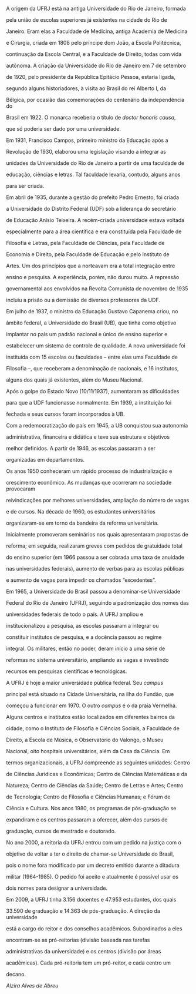 

A origem da UFRJ está na antiga Universidade do Rio de Janeiro, formada

pela união de escolas superiores já existentes na cidade do Rio de

Janeiro. Eram elas a Faculdade de Medicina, antiga Academia de Medicina

e Cirurgia, criada em 1808 pelo príncipe dom João, a Escola Politécnica,

continuação da Escola Central, e a Faculdade de Direito, todas com vida

autônoma. A criação da Universidade do Rio de Janeiro em 7 de setembro

de 1920, pelo presidente da República Epitácio Pessoa, estaria ligada,

segundo alguns historiadores, à visita ao Brasil do rei Alberto I, da

Bélgica, por ocasião das comemorações do centenário da independência do

Brasil em 1922. O monarca receberia o título de *doctor honoris causa*,

que só poderia ser dado por uma universidade.



Em 1931, Francisco Campos, primeiro ministro da Educação após a

Revolução de 1930, elaborou uma legislação visando a integrar as

unidades da Universidade do Rio de Janeiro a partir de uma faculdade de

educação, ciências e letras. Tal faculdade levaria, contudo, alguns anos

para ser criada.



Em abril de 1935, durante a gestão do prefeito Pedro Ernesto, foi criada

a Universidade do Distrito Federal (UDF) sob a liderança do secretário

de Educação Anísio Teixeira. A recém-criada universidade estava voltada

especialmente para a área científica e era constituída pela Faculdade de

Filosofia e Letras, pela Faculdade de Ciências, pela Faculdade de

Economia e Direito, pela Faculdade de Educação e pelo Instituto de

Artes. Um dos princípios que a norteavam era a total integração entre

ensino e pesquisa. A experiência, porém, não durou muito. A repressão

governamental aos envolvidos na Revolta Comunista de novembro de 1935

incluiu a prisão ou a demissão de diversos professores da UDF.



Em julho de 1937, o ministro da Educação Gustavo Capanema criou, no

âmbito federal, a Universidade do Brasil (UB), que tinha como objetivo

implantar no país um padrão nacional e único de ensino superior e

estabelecer um sistema de controle de qualidade. A nova universidade foi

instituída com 15 escolas ou faculdades – entre elas uma Faculdade de

Filosofia –, que receberam a denominação de nacionais, e 16 institutos,

alguns dos quais já existentes, além do Museu Nacional.



Após o golpe do Estado Novo (10/11/1937), aumentaram as dificuldades

para que a UDF funcionasse normalmente. Em 1939, a instituição foi

fechada e seus cursos foram incorporados à UB.



Com a redemocratização do país em 1945, a UB conquistou sua autonomia

administrativa, financeira e didática e teve sua estrutura e objetivos

melhor definidos. A partir de 1946, as escolas passaram a ser

organizadas em departamentos.



Os anos 1950 conheceram um rápido processo de industrialização e

crescimento econômico. As mudanças que ocorreram na sociedade provocaram

reivindicações por melhores universidades, ampliação do número de vagas

e de cursos. Na década de 1960, os estudantes universitários

organizaram-se em torno da bandeira da reforma universitária.

Inicialmente promoveram seminários nos quais apresentaram propostas de

reforma; em seguida, realizaram greves com pedidos de gratuidade total

do ensino superior (em 1966 passou a ser cobrada uma taxa de anuidade

nas universidades federais), aumento de verbas para as escolas públicas

e aumento de vagas para impedir os chamados “excedentes”.



Em 1965, a Universidade do Brasil passou a denominar-se Universidade

Federal do Rio de Janeiro (UFRJ), seguindo a padronização dos nomes das

universidades federais de todo o país. A UFRJ ampliou e

institucionalizou a pesquisa, as escolas passaram a integrar ou

constituir institutos de pesquisa, e a docência passou ao regime

integral. Os militares, então no poder, deram início a uma série de

reformas no sistema universitário, ampliando as vagas e investindo

recursos em pesquisas científicas e tecnológicas.



A UFRJ é hoje a maior universidade pública federal. Seu *campus*

principal está situado na Cidade Universitária, na ilha do Fundão, que

começou a funcionar em 1970. O outro *campus* é o da praia Vermelha.

Alguns centros e institutos estão localizados em diferentes bairros da

cidade, como o Instituto de Filosofia e Ciências Sociais, a Faculdade de

Direito, a Escola de Música, o Observatório do Valongo, o Museu

Nacional, oito hospitais universitários, além da Casa da Ciência. Em

termos organizacionais, a UFRJ compreende as seguintes unidades: Centro

de Ciências Jurídicas e Econômicas; Centro de Ciências Matemáticas e da

Natureza; Centro de Ciências da Saúde; Centro de Letras e Artes; Centro

de Tecnologia; Centro de Filosofia e Ciências Humanas; e Fórum de

Ciência e Cultura. Nos anos 1980, os programas de pós-graduação se

expandiram e os centros passaram a oferecer, além dos cursos de

graduação, cursos de mestrado e doutorado.



No ano 2000, a reitoria da UFRJ entrou com um pedido na justiça com o

objetivo de voltar a ter o direito de chamar-se Universidade do Brasil,

pois o nome fora modificado por um decreto emitido durante a ditadura

militar (1964-1985). O pedido foi aceito e atualmente é possível usar os

dois nomes para designar a universidade.



Em 2009, a UFRJ tinha 3.156 docentes e 47.953 estudantes, dos quais

33.590 de graduação e 14.363 de pós-graduação. A direção da universidade

está a cargo do reitor e dos conselhos acadêmicos. Subordinados a eles

encontram-se as pró-reitorias (divisão baseada nas tarefas

administrativas da universidade) e os centros (divisão por áreas

acadêmicas). Cada pró-reitoria tem um pró-reitor, e cada centro um

decano.



*Alzira Alves de Abreu*



